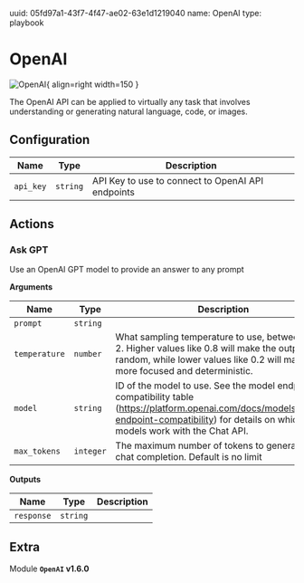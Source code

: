 uuid: 05fd97a1-43f7-4f47-ae02-63e1d1219040
name: OpenAI
type: playbook

# OpenAI

![OpenAI](/assets/playbooks/library/openai.png){ align=right width=150 }

The OpenAI API can be applied to virtually any task that involves understanding or generating natural language, code, or images.

## Configuration

| Name      |  Type   |  Description  |
| --------- | ------- | --------------------------- |
| `api_key` | `string` | API Key to use to connect to OpenAI API endpoints |

## Actions

### Ask GPT

Use an OpenAI GPT model to provide an answer to any prompt

**Arguments**

| Name      |  Type   |  Description  |
| --------- | ------- | --------------------------- |
| `prompt` | `string` |  |
| `temperature` | `number` | What sampling temperature to use, between 0 and 2. Higher values like 0.8 will make the output more random, while lower values like 0.2 will make it more focused and deterministic. |
| `model` | `string` | ID of the model to use. See the model endpoint compatibility table (https://platform.openai.com/docs/models/model-endpoint-compatibility) for details on which models work with the Chat API. |
| `max_tokens` | `integer` | The maximum number of tokens to generate in the chat completion. Default is no limit |


**Outputs**

| Name      |  Type   |  Description  |
| --------- | ------- | --------------------------- |
| `response` | `string` |  |


## Extra

Module **`OpenAI` v1.6.0**